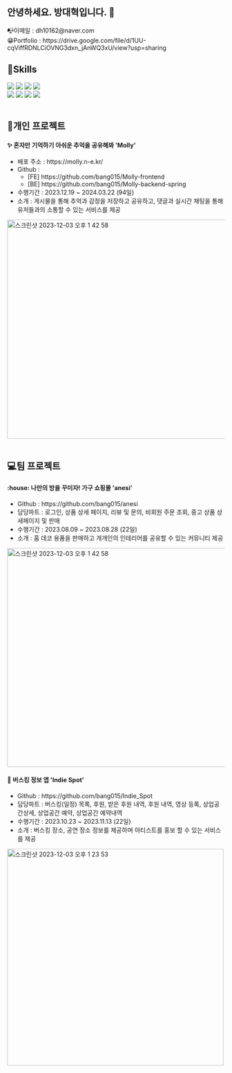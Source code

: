 ## 안녕하세요. 방대혁입니다. 👋
<div>📭이메일 : dh10162@naver.com</div>
😁Portfolio : https://drive.google.com/file/d/1UU-cqViffRDNLCiOVNG3dxn_jAnWQ3xU/view?usp=sharing

<br>
<div>
  
## 📖Skills
  <img src="https://img.shields.io/badge/Java-3766AB?style=flat&logo=Java&logoColor=white"/>
  <img src="https://img.shields.io/badge/Javascript-F7DF1E?style=flat&logo=javascript&logoColor=white"/>
  <img src="https://img.shields.io/badge/Vue.js-4FC08D?style=flat&logo=vuedotjs&logoColor=white"/>
  <img src="https://img.shields.io/badge/Springboot-6DB33F?style=flat&logo=springboot&logoColor=white"/>
  <br>
  <img src="https://img.shields.io/badge/Html5-E34F26?style=flat&logo=html5&logoColor=white"/>
  <img src="https://img.shields.io/badge/Css3-1572B6?style=flat&logo=css3&logoColor=white"/>
  <img src="https://img.shields.io/badge/Node.js-339933?style=flat&logo=nodedotjs&logoColor=white"/>
  <img src="https://img.shields.io/badge/React-61DAFB?style=flat&logo=react&logoColor=white"/>
</div>
<br>
<div>
  
## 👤개인 프로젝트

  <h4>✨ 혼자만 기억하기 아쉬운 추억을 공유해봐  'Molly'</h4>
  <ul>
    <li>배포 주소 : https://molly.n-e.kr/</li>
    <li>Github :
      <ul>
        <li>[FE] https://github.com/bang015/Molly-frontend</li>
        <li>[BE] https://github.com/bang015/Molly-backend-spring</li>    
      </ul>
    </li>
    <li>수행기간 : 2023.12.19 ~ 2024.03.22 (94일)</li>
    <li>소개 : 게시물을 통해 추억과 감정을 저장하고 공유하고, 댓글과 실시간 채팅을 통해 유저들과의 소통할 수 있는 서비스를 제공</li>
  </ul>
  <img width="506" alt="스크린샷 2023-12-03 오후 1 42 58" src="https://github.com/user-attachments/assets/5ee8aa33-192d-455a-9f0a-14c84bee5af1">
  
</div>
<br>
<div>
  
## :computer:팀 프로젝트
   
  <h4>:house: 나만의 방을 꾸미자! 가구 쇼핑몰  'anesi'</h4>
  <ul>
    <li>Github : https://github.com/bang015/anesi</li>
    <li>담당파트 : 로그인, 상품 상세 페이지, 리뷰 및 문의, 비회원 주문 조회, 중고 상품 상세페이지 및 판매</li>
    <li>수행기간 : 2023.08.09 ~ 2023.08.28 (22일)</li>
    <li>소개 : 홈 데코 용품을 판매하고 개개인의 인테리어를 공유할 수 있는 커뮤니티 제공</li>
  </ul>
    <img width="506" alt="스크린샷 2023-12-03 오후 1 42 58" src="https://github.com/bang015/bang015/assets/137017329/3718427d-a6cb-487c-be4b-96b0a4ac5c45">
  <h4>🎸 버스킹 정보 앱 'Indie Spot'</h4>
  <ul>
    <li>Github : https://github.com/bang015/Indie_Spot</li>
    <li>담당파트 : 버스킹(일정) 목록, 후원, 받은 후원 내역, 후원 내역, 영상 등록, 상업공간상세, 상업공간 예약, 상업공간 예약내역</li>
    <li>수행기간 : 2023.10.23 ~ 2023.11.13 (22일)</li>
    <li>소개 : 버스킹 장소, 공연 장소 정보를 제공하며 아티스트를 홍보 할 수 있는 서비스를 제공</li>
  </ul>
    <img width="501" alt="스크린샷 2023-12-03 오후 1 23 53" src="https://github.com/bang015/bang015/assets/137017329/6447507d-47e2-4f8b-9e77-58002620593d">
</div>


